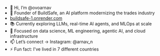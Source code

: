 - 👋 Hi, I’m @ovoarnav
- 🚀 Founder of BuildSafe, an AI platform modernizing the trades industry
-  [buildsafe-1.onrender.com](https://buildsafe-1.onrender.com/)
- 📚 Currently exploring LLMs, real-time AI agents, and MLOps at scale
- 🧠 Focused on data science, ML engineering, agentic AI, and cloud infrastructure
- 📫 Let’s connect → Instagram: @arnav_n
- ⚡ Fun fact: I've lived in 7 different countries

<!---

🧠 Focused on data science, ML engineering, agentic AI, and cloud infrastructure
📚 Currently exploring LLMs, real-time AI agents, and MLOps at scale
🌍 I've lived in 7 countries — global perspective, local hustle
📫 Let’s connect → Instagram: @arnav_n
